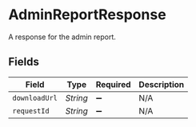 # AdminReportResponse

A response for the admin report.


## Fields

| Field              | Type               | Required           | Description        |
| ------------------ | ------------------ | ------------------ | ------------------ |
| `downloadUrl`      | *String*           | :heavy_minus_sign: | N/A                |
| `requestId`        | *String*           | :heavy_minus_sign: | N/A                |